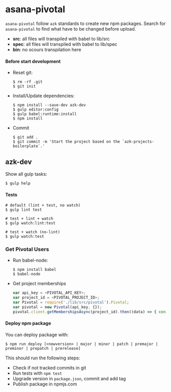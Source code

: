 # asana-pivotal

`asana-pivotal` follow `azk` standards to create new npm packages.
Search for `asana-pivotal` to find what have to be changed before upload.

- **src**:  all files will transpiled with babel to lib/src
- **spec**: all files will transpiled with babel to lib/spec
- **bin**:  no ocours transpilation here

#### Before start development

- Reset git:

    ```shell
    $ rm -rf .git
    $ git init
    ```

- Install/Update dependencies:

    ```shell
    $ npm install --save-dev azk-dev
    $ gulp editor:config
    $ gulp babel:runtime:install
    $ npm install
    ```

- Commit

    ```shell
    $ git add .
    $ git commit -m 'Start the project based on the `azk-projects-boilerplate`.'
    ```

## azk-dev

Show all gulp tasks:

```shell
$ gulp help
```

#### Tests

```shell
# default (lint + test, no watch)
$ gulp lint test

# test + lint + watch
$ gulp watch:lint:test

# test + watch (no-lint)
$ gulp watch:test
```


### Get Pivotal Users

- Run babel-node:

    ```shell
    $ npm install babel
    $ babel-node
    ```

- Get project memberships

    ```javascript
    var api_key = <PIVOTAL_API_KEY>;
    var project_id = <PIVOTAL_PROJECT_ID>;
    var Pivotal = require('./lib/src/pivotal').Pivotal;
    var pivotal = new Pivotal(api_key, {});
    pivotal.client.getMembershipsAsync(project_id).then((data) => { console.log(JSON.stringify(data, null, 2)); });
    ```

#### Deploy npm package

You can deploy package with:

```shell
$ npm run deploy [<newversion> | major | minor | patch | premajor | preminor | prepatch | prerelease]
```

This should run the following steps:

  - Check if not tracked commits in git
  - Run tests with `npm test`
  - Upgrade version in `package.json`, commit and add tag
  - Publish package in npmjs.com
